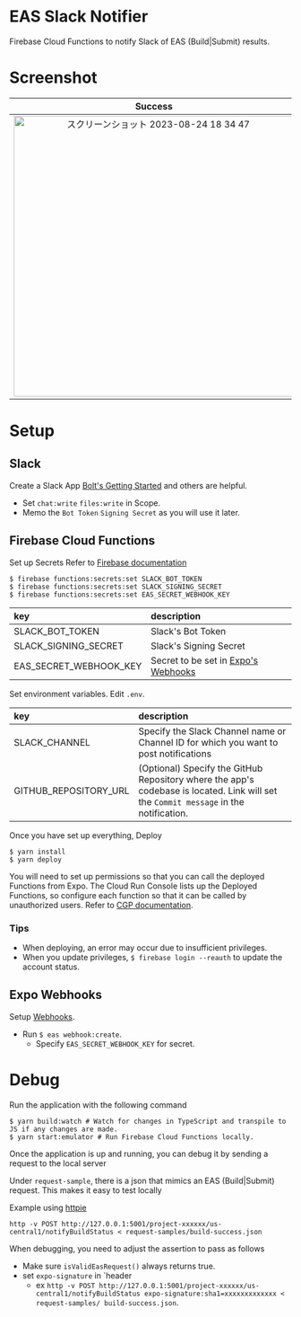 # EAS Slack Notifier

Firebase Cloud Functions to notify Slack of EAS (Build|Submit) results.

# Screenshot

| Success  |  Failed  |   Cancel   | 
|:--------:|:--------:|:----------:|
| <img width="500" alt="スクリーンショット 2023-08-24 18 34 47" src="https://github.com/mrtry/eas-cloud-functions/assets/8851552/c7bb3c9f-b3d6-4805-903c-8675c68edd93"> | <img width="498" alt="スクリーンショット 2023-08-24 18 35 12" src="https://github.com/mrtry/eas-cloud-functions/assets/8851552/1636d101-f8cf-4598-8454-458a90f5c573"> | <img width="500" alt="スクリーンショット 2023-08-24 18 35 29" src="https://github.com/mrtry/eas-cloud-functions/assets/8851552/73de580a-4e61-41ce-aabd-fc5488f79ac5"> |

# Setup

## Slack

Create a Slack App
[Bolt's Getting Started](https://slack.dev/bolt-js/ja-jp/tutorial/getting-started) and others are helpful.

- Set `chat:write` `files:write` in Scope.
- Memo the `Bot Token` `Signing Secret` as you will use it later.


## Firebase Cloud Functions

Set up Secrets
Refer to [Firebase documentation](https://firebase.google.com/docs/functions/config-env&gen=2nd#secret-manager)

```shell
$ firebase functions:secrets:set SLACK_BOT_TOKEN
$ firebase functions:secrets:set SLACK_SIGNING_SECRET
$ firebase functions:secrets:set EAS_SECRET_WEBHOOK_KEY
```

| key                    | description                                                                |
|:-----------------------|:---------------------------------------------------------------------------|
| SLACK_BOT_TOKEN        | Slack's Bot Token                                                          |
| SLACK_SIGNING_SECRET   | Slack's Signing Secret                                                     |
| EAS_SECRET_WEBHOOK_KEY | Secret to be set in [Expo's Webhooks](https://docs.expo.dev/eas/webhooks/) |

Set environment variables.
Edit `.env`.

| key                   | description                                                                                                                           |
|:----------------------|:--------------------------------------------------------------------------------------------------------------------------------------|
| SLACK_CHANNEL         | Specify the Slack Channel name or Channel ID for which you want to post notifications                                                 | 
| GITHUB_REPOSITORY_URL | (Optional) Specify the GitHub Repository where the app's codebase is located. Link will set the `Commit message` in the notification. |

Once you have set up everything, Deploy

```shell
$ yarn install
$ yarn deploy
```

You will need to set up permissions so that you can call the deployed Functions from Expo.
The Cloud Run Console lists up the Deployed Functions, so configure each function so that it can be called by unauthorized users.
Refer to [CGP documentation](https://cloud.google.com/run/docs/authenticating/public).

### Tips

- When deploying, an error may occur due to insufficient privileges.
- When you update privileges, `$ firebase login --reauth` to update the account status.


## Expo Webhooks

Setup [Webhooks](https://docs.expo.dev/eas/webhooks/).

- Run `$ eas webhook:create`.
  - Specify `EAS_SECRET_WEBHOOK_KEY` for secret.

# Debug

Run the application with the following command

```shell
$ yarn build:watch # Watch for changes in TypeScript and transpile to JS if any changes are made.
$ yarn start:emulator # Run Firebase Cloud Functions locally.
```

Once the application is up and running, you can debug it by sending a request to the local server

Under `request-sample`, there is a json that mimics an EAS (Build|Submit) request.
This makes it easy to test locally

Example using [httpie](https://httpie.io/docs/cli)

```shell
http -v POST http://127.0.0.1:5001/project-xxxxxx/us-central1/notifyBuildStatus < request-samples/build-success.json
```

When debugging, you need to adjust the assertion to pass as follows
- Make sure `isValidEasRequest()` always returns true.
- set `expo-signature` in `header
    - ex `http -v POST http://127.0.0.1:5001/project-xxxxxx/us-central1/notifyBuildStatus expo-signature:sha1=xxxxxxxxxxxxx < request-samples/ build-success.json`.
